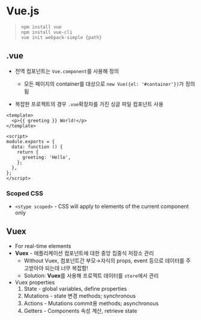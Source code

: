 # Vue.js

> `npm install vue`\
> `npm install vue-cli`\
> `vue init webpack-simple {path}`

## .vue

- 전역 컴포넌트는 `Vue.component`를 사용해 정의

  - 모든 페이지의 container를 대상으로 `new Vue({el: '#container'})`가 정의됨

- 복잡한 프로젝트의 경우 `.vue`확장자를 가진 싱글 파일 컴포넌트 사용

```vue
<template>
  <p>{{ greeting }} World!</p>
</template>

<script>
module.exports = {
  data: function () {
    return {
      greeting: 'Hello',
    };
  },
};
</script>
```

### Scoped CSS

- `<stype scoped>` - CSS will apply to elements of the current component only

## Vuex

- For real-time elements
- **Vuex** - 애플리케이션 컴포넌트에 대한 중앙 집중식 저장소 관리
  - Without Vuex, 컴포넌트간 부모&rarr;자식의 props, event 등으로 데이터를 주고받아야 되는데 너무 복잡함!
  - Solution: **Vuex**를 사용해 프로젝트 데이터를 `store`에서 관리
- Vuex properties
  1. State - global variables, define properties
  2. Mutations - state 변경 methods; synchronous
  3. Actions - Mutations commit용 methods; asynchronous
  4. Getters - Components 속성 계산, retrieve state
